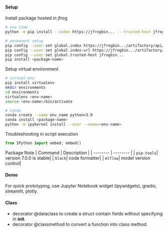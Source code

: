 #### Setup


Install package hosted in jfrog
```bash
# one-time
python -m pip install --index https://jfrogbin... ---trusted-host jfrogbin... <package-name>

# permanent setup
pip config --user set global.index https://jfrogbin.../artifactory/api/pypi/pypi-all
pip config --user set global.index-url https://jfrogbin.../artifactory/api/pypi/pypi-all/simple
pip config --user set global.trusted-host jfrogbin...
pip install <package-name>
```

Setup virtual environment
```bash
# virtual-env
pip install virtualenv
mkdir environments
cd environments
virtualenv <env-name>
source <env-name>/bin/activate

# conda
conda create --name env_name python=3.9
conda install <package-name>
python -m ipykernel install --user --name=<env-name> 
```

Troubleshooting in script execution
```python
from IPython import embed; embed()
```

Package Note
| Command | Description |
| -------- | -------- |
| `pip-tools`| version 7.0.0 is stable|
| `black`| code formatter|
| `mlflow`| model version control|

#### Demo

For quick prototyping, use Jupyter Notebook widget (ipywidgets), gradio, streamlit, plotly.


#### Class

- decorator @dataclass to create a struct contain fields without specifying in __init__.
- decorator @classmethod to convert a function into class method.